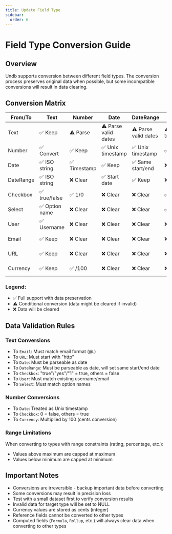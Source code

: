 ```yaml
---
title: Update Field Type
sidebar:
  order: 6
---
```


# Field Type Conversion Guide

## Overview

Undb supports conversion between different field types. The conversion process preserves original data when possible, but some incompatible conversions will result in data clearing.

## Conversion Matrix

| From/To | Text | Number | Date | DateRange | Checkbox | Select | User | Email | URL | Currency |
|---------|------|---------|------|------------|-----------|---------|------|--------|-----|-----------|
| Text | ✅ Keep | ⚠️ Parse | ⚠️ Parse valid dates | ⚠️ Parse valid dates | ⚠️ true/yes/1=true | ⚠️ Match options | ⚠️ Match users | ⚠️ Keep valid | ⚠️ Keep valid | ⚠️ Parse |
| Number | ✅ Convert | ✅ Keep | ✅ Unix timestamp | ✅ Unix timestamp | ✅ 0=false | ❌ Clear | ❌ Clear | ❌ Clear | ❌ Clear | ✅ 100 |
| Date | ✅ ISO string | ✅ Timestamp | ✅ Keep | ✅ Same start/end | ❌ Clear | ❌ Clear | ❌ Clear | ❌ Clear | ❌ Clear | ❌ Clear |
| DateRange | ✅ ISO string | ❌ Clear | ✅ Start date | ✅ Keep | ❌ Clear | ❌ Clear | ❌ Clear | ❌ Clear | ❌ Clear | ❌ Clear |
| Checkbox | ✅ true/false | ✅ 1/0 | ❌ Clear | ❌ Clear | ✅ Keep | ❌ Clear | ❌ Clear | ❌ Clear | ❌ Clear | ❌ Clear |
| Select | ✅ Option name | ❌ Clear | ❌ Clear | ❌ Clear | ✅ Keep | ✅ Keep | ❌ Clear | ❌ Clear | ❌ Clear | ❌ Clear |
| User | ✅ Username | ❌ Clear | ❌ Clear | ❌ Clear | ❌ Clear | ❌ Clear | ✅ Keep | ❌ Clear | ❌ Clear | ❌ Clear |
| Email | ✅ Keep | ❌ Clear | ❌ Clear | ❌ Clear | ❌ Clear | ❌ Clear | ❌ Clear | ✅ Keep | ❌ Clear | ❌ Clear |
| URL | ✅ Keep | ❌ Clear | ❌ Clear | ❌ Clear | ❌ Clear | ❌ Clear | ❌ Clear | ❌ Clear | ✅ Keep | ❌ Clear |
| Currency | ✅ Keep | ✅ /100 | ❌ Clear | ❌ Clear | ❌ Clear | ❌ Clear | ❌ Clear | ❌ Clear | ❌ Clear | ✅ Keep |

### Legend:
- ✅ Full support with data preservation
- ⚠️ Conditional conversion (data might be cleared if invalid)
- ❌ Data will be cleared

## Data Validation Rules

### Text Conversions
- To `Email`: Must match email format (@.)
- To `URL`: Must start with "http"
- To `Date`: Must be parseable as date
- To `DateRange`: Must be parseable as date, will set same start/end date
- To `Checkbox`: "true"/"yes"/"1" = true, others = false
- To `User`: Must match existing username/email
- To `Select`: Must match option names

### Number Conversions
- To `Date`: Treated as Unix timestamp
- To `Checkbox`: 0 = false, others = true
- To `Currency`: Multiplied by 100 (cents conversion)

### Range Limitations
When converting to types with range constraints (rating, percentage, etc.):
- Values above maximum are capped at maximum
- Values below minimum are capped at minimum

## Important Notes
- Conversions are irreversible - backup important data before converting
- Some conversions may result in precision loss
- Test with a small dataset first to verify conversion results
- Invalid data for target type will be set to NULL
- Currency values are stored as cents (integer)
- Reference fields cannot be converted to other types
- Computed fields (`Formula`, `Rollup`, etc.) will always clear data when converting to other types
